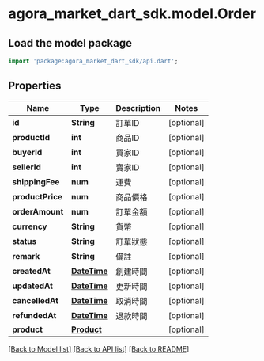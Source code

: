 # agora_market_dart_sdk.model.Order

## Load the model package
```dart
import 'package:agora_market_dart_sdk/api.dart';
```

## Properties
Name | Type | Description | Notes
------------ | ------------- | ------------- | -------------
**id** | **String** | 訂單ID | [optional] 
**productId** | **int** | 商品ID | [optional] 
**buyerId** | **int** | 買家ID | [optional] 
**sellerId** | **int** | 賣家ID | [optional] 
**shippingFee** | **num** | 運費 | [optional] 
**productPrice** | **num** | 商品價格 | [optional] 
**orderAmount** | **num** | 訂單金額 | [optional] 
**currency** | **String** | 貨幣 | [optional] 
**status** | **String** | 訂單狀態 | [optional] 
**remark** | **String** | 備註 | [optional] 
**createdAt** | [**DateTime**](DateTime.md) | 創建時間 | [optional] 
**updatedAt** | [**DateTime**](DateTime.md) | 更新時間 | [optional] 
**cancelledAt** | [**DateTime**](DateTime.md) | 取消時間 | [optional] 
**refundedAt** | [**DateTime**](DateTime.md) | 退款時間 | [optional] 
**product** | [**Product**](Product.md) |  | [optional] 

[[Back to Model list]](../README.md#documentation-for-models) [[Back to API list]](../README.md#documentation-for-api-endpoints) [[Back to README]](../README.md)


